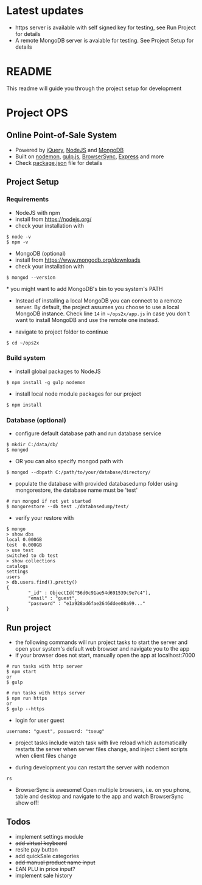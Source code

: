 # Latest updates #
* https server is available with self signed key for testing, see Run Project for details
* A remote MongoDB server is avaiable for testing. See Project Setup for details

# README #

This readme will guide you through the project setup for development

# Project OPS #
## Online Point-of-Sale System ##
* Powered by [jQuery](https://jquery.com/), [NodeJS](https://nodejs.org/) and [MongoDB](https://www.mongodb.org/)
* Built on [nodemon](http://nodemon.io/), [gulp.js](http://gulpjs.com/), [BrowserSync](https://www.browsersync.io/), [Express](http://expressjs.com/) and more
* Check [package.json](https://bitbucket.org/nvbach91/ops2x/src/6a54a7c8b8de1458bc52d4b43d6ec9a1ec3e4991/package.json?fileviewer=file-view-default) file for details

## Project Setup ##
### Requirements ###
* NodeJS with npm
* install from https://nodejs.org/
* check your installation with 
```
$ node -v
$ npm -v
```

* MongoDB (optional)
* install from https://www.mongodb.org/downloads
* check your installation with 
```
$ mongod --version
```
\* you might want to add MongoDB's bin to you system's PATH

* Instead of installing a local MongoDB you can connect to a remote server. By default, the project assumes you choose to use a local MongoDB instance. Check line ``14`` in ``~/ops2x/app.js`` in case you don't want to install MongoDB and use the remote one instead.

* navigate to project folder to continue
```
$ cd ~/ops2x
```

### Build system ###
* install global packages to NodeJS
```
$ npm install -g gulp nodemon

```
* install local node module packages for our project
```
$ npm install
```

### Database (optional) ###
* configure default database path and run database service
```
$ mkdir C:/data/db/
$ mongod
```
* OR you can also specify mongod path with
```
$ mongod --dbpath C:/path/to/your/database/directory/
```
* populate the database with provided databasedump folder using mongorestore, the database name must be 'test'
```
# run mongod if not yet started
$ mongorestore --db test ./databasedump/test/
```
* verify your restore with
```
$ mongo
> show dbs
local 0.000GB
test  0.000GB
> use test
switched to db test
> show collections
catalogs
settings
users
> db.users.find().pretty()
{
        "_id" : ObjectId("56d0c91ae54d691539c9e7c4"),
        "email" : "guest",
        "password" : "e1a928ad6fae2646ddee08a99..."
}
```

## Run project ##
* the following commands will run project tasks to start the server and open your system's default web browser and navigate you to the app
* if your browser does not start, manually open the app at localhost:7000

```
# run tasks with http server
$ npm start
or
$ gulp
```

```
# run tasks with https server
$ npm run https
or
$ gulp --https
```

* login for user guest
```
username: "guest", password: "tseug"
```

* project tasks include watch task with live reload which automatically restarts the server when server files change, and inject client scripts when client files change

* during development you can restart the server with nodemon
```
rs
```

* BrowserSync is awesome! Open multiple browsers, i.e. on you phone, table and desktop and navigate to the app and watch BrowserSync show off!

## Todos ##
* implement settings module
* ~~add virtual keyboard~~
* resite pay button
* add quickSale categories
* ~~add manual product name input~~
* EAN PLU in price input?
* implement sale history
